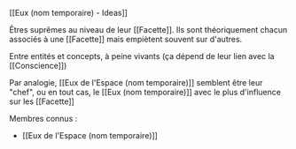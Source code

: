 [[Eux (nom temporaire) - Ideas]]

Êtres suprêmes au niveau de leur [[Facette]]. Ils sont théoriquement chacun associés à une [[Facette]] mais empiètent souvent sur d'autres.

Entre entités et concepts, à peine vivants (ça dépend de leur lien avec la [[Conscience]])

Par analogie, [[Eux de l'Espace (nom temporaire)]] semblent être leur "chef", ou en tout cas, le [[Eux (nom temporaire)]] avec le plus d'influence sur les [[Facette]]

Membres connus :
- [[Eux de l'Espace (nom temporaire)]]